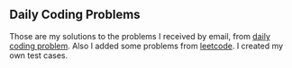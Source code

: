 ## Daily Coding Problems

Those are my solutions to the problems I received by email, from [daily coding problem](https://www.dailycodingproblem.com/).
Also I added some problems from [leetcode](https://leetcode.com/). I created my own test cases.
